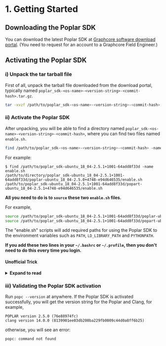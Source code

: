# 1. Getting Started
## Downloading the Poplar SDK
You can download the latest Poplar SDK at [Graphcore software download portal](https://downloads.graphcore.ai). (You need to request for an account to a Graphcore Field Engineer.)

## Activating the Poplar SDK
### i) Unpack the tar tarball file
First of all, unpack the tarball file downloaded from the download portal, typically named `poplar_sdk-<os-name>-<version-string>-<commit-hash>.tar.gz`.

```bash
tar -xvzf /path/to/poplar_sdk-<os-name>-<version-string>-<commit-hash>.tar.gz
```

### ii) Activate the Poplar SDK

After unpacking, you will be able to find a directory named `poplar_sdk-<os-name>-<version-string>-<commit-hash>`, where you can find two files named `enable.sh`.

```bash
find /path/to/poplar_sdk-<os-name>-<version-string>-<commit-hash> -name enable.sh
```

For example:

```
$ find /path/to/poplar_sdk-ubuntu_18_04-2.5.1+1001-64add8f33d -name enable.sh
/path/to/directory/poplar_sdk-ubuntu_18_04-2.5.1+1001-64add8f33d/poplar-ubuntu_18_04-2.5.0+4748-e94d646535/enable.sh
/path/to/poplar_sdk-ubuntu_18_04-2.5.1+1001-64add8f33d/popart-ubuntu_18_04-2.5.1+4748-e94d646535/enable.sh
```

**All you need to do is to `source` these two `enable.sh` files.**

For example,

```bash
source /path/to/poplar_sdk-ubuntu_18_04-2.5.1+1001-64add8f33d/poplar-ubuntu_18_04-2.5.0+4748-e94d646535/enable.sh
source /path/to/poplar_sdk-ubuntu_18_04-2.5.1+1001-64add8f33d/popart-ubuntu_18_04-2.5.1+4748-e94d646535/enable.sh
```

The "enable.sh" scripts will add required paths for using the Poplar SDK to the environment variables such as `PATH`, `LD_LIBRARY_PATH` and `PYTHONPATH`.

**If you add these two lines in your `~/.bashrc` or `~/.profile`, then you don't need to do this every time you login.**


#### Unofficial Trick
<details><summary><strong> Expand to read </strong></summary><p>
Copy and paste the following bash functions in your <code>~/.bashrc</code> or <code>~/.profile</code>, and then logout and login again. (or just <code>source ~/.bashrc</code> or <code>source ~/.profile</code> depending on where you pasted the contents.)

<details><summary><strong> Contents to copy and paste </strong></summary><p>

```bash
function gc-activate () {
  source `find $1 -name "poplar-ubuntu*"`/enable.sh
  source `find $1 -name "popart-ubuntu*"`/enable.sh
}

function gc-deactivate() {
if [ -z ${POPLAR_SDK_ENABLED+x} ]
then
  echo 'ERROR: Poplar SDK is not enabled.'
else
  local POPLAR_SDK_ROOT=$(readlink -m ${POPLAR_SDK_ENABLED}/..)
  local IFS=':'

  local NEW_CMAKE_PREFIX_PATH
  local DIR
  for DIR in ${CMAKE_PREFIX_PATH} ; do
    if [[ "$DIR" != *"$POPLAR_SDK_ROOT"* ]] ; then
      NEW_CMAKE_PREFIX_PATH=${NEW_CMAKE_PREFIX_PATH:+$NEW_CMAKE_PREFIX_PATH:}$DIR
    fi
  done
  export CMAKE_PREFIX_PATH="$NEW_CMAKE_PREFIX_PATH"

  local NEW_CPATH
  local DIR
  for DIR in ${CPATH} ; do
    if [[ "$DIR" != *"$POPLAR_SDK_ROOT"* ]] ; then
      NEW_CPATH=${NEW_CPATH:+$NEW_CPATH:}$DIR
    fi
  done
  export CPATH="$NEW_CPATH"

  local NEW_LIBRARY_PATH
  local DIR
  for DIR in ${LIBRARY_PATH} ; do
    if [[ "$DIR" != *"$POPLAR_SDK_ROOT"* ]] ; then
      NEW_LIBRARY_PATH=${NEW_LIBRARY_PATH:+$NEW_LIBRARY_PATH:}$DIR
    fi
  done
  export LIBRARY_PATH="$NEW_LIBRARY_PATH"

  local NEW_LD_LIBRARY_PATH
  local DIR
  for DIR in ${LD_LIBRARY_PATH} ; do
    if [[ "$DIR" != *"$POPLAR_SDK_ROOT"* ]] ; then
      NEW_LD_LIBRARY_PATH=${NEW_LD_LIBRARY_PATH:+$NEW_LD_LIBRARY_PATH:}$DIR
    fi
  done
  export LD_LIBRARY_PATH="$NEW_LD_LIBRARY_PATH"

  local NEW_PYTHONPATH
  local DIR
  for DIR in ${PYTHONPATH} ; do
    if [[ "$DIR" != *"$POPLAR_SDK_ROOT"* ]] ; then
      NEW_PYTHONPATH=${NEW_PYTHONPATH:+$NEW_PYTHONPATH:}$DIR
    fi
  done
  export PYTHONPATH="$NEW_PYTHONPATH"

  local NEW_OPAL_PREFIX
  local DIR
  for DIR in ${OPAL_PREFIX} ; do
    if [[ "$DIR" != *"$POPLAR_SDK_ROOT"* ]] ; then
      NEW_OPAL_PREFIX=${NEW_OPAL_PREFIX:+$NEW_OPAL_PREFIX:}$DIR
    fi
  done
  export OPAL_PREFIX="$NEW_OPAL_PREFIX"

  local NEW_PATH
  local DIR
  for DIR in ${PATH} ; do
    if [[ "$DIR" != *"$POPLAR_SDK_ROOT"* ]] ; then
      NEW_PATH=${NEW_PATH:+$NEW_PATH:}$DIR
    fi
  done
  export PATH="$NEW_PATH"

  unset POPLAR_SDK_ENABLED POPLAR_SDK_ROOT POPLAR_ROOT
fi
}

export -f gc-activate gc-deactivate
```

</p></details>

Then you can just activate a Poplar SDK by providing the path to the Poplar SDK directory, for example,

```bash
gc-activate /path/to/the/directory/poplar_sdk-<os-name>-<version-string>-<commit-hash>
```

Moreover, you can deactivate the Poplar SDK by running

```bash
gc-deactivate
```

</p></details>

### iii) Validating the Poplar SDK activation
Run `popc --version` at anywhere.
If the Poplar SDK is activated successfully, you will get the version string for the Poplar and Clang, for example,

```
POPLAR version 2.5.0 (76e88974fc)
clang version 14.0.0 (8139901ee03db200ba229fb0009c44d0a8ff6b25)
```

otherwise, you will see an error:

```
popc: command not found
```
